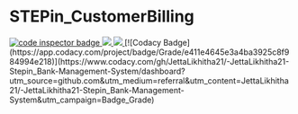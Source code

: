 # STEPin_CustomerBilling
<a href="https://frontend.code-inspector.com/public/user/github/JettaLikhitha21">
   <img src="https://code-inspector.com/public/badge/user/github/JettaLikhitha21?style=light" alt="code inspector badge" />
   <img src="https://www.code-inspector.com/project/27760/score/svg"/>
   <img src="https://www.code-inspector.com/project/27760/status/svg"/>
   </a>
   [![Codacy Badge](https://app.codacy.com/project/badge/Grade/e411e4645e3a4ba3925c8f984994e218)](https://www.codacy.com/gh/JettaLikhitha21/-JettaLikhitha21-Stepin_Bank-Management-System/dashboard?utm_source=github.com&amp;utm_medium=referral&amp;utm_content=JettaLikhitha21/-JettaLikhitha21-Stepin_Bank-Management-System&amp;utm_campaign=Badge_Grade)
